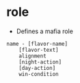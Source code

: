 # role
+ Defines a mafia role

```
name - [flavor-name]
    [flavor-text]
    alignment
    [night-action]
    [day-action]
    win-condition
```
